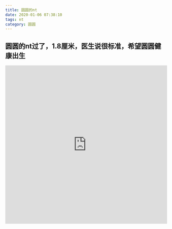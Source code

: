 ```yaml
---
title: 圆圆的nt
date: 2020-01-06 07:38:10
tags: nt
category: 圆圆
---
```


## 圆圆的nt过了，1.8厘米，医生说很标准，希望圆圆健康出生

<iframe height=498 width=510 src='http://player.youku.com/embed/XNDQ5NTMwNzY2OA==' frameborder=0 'allowfullscreen'></iframe>

